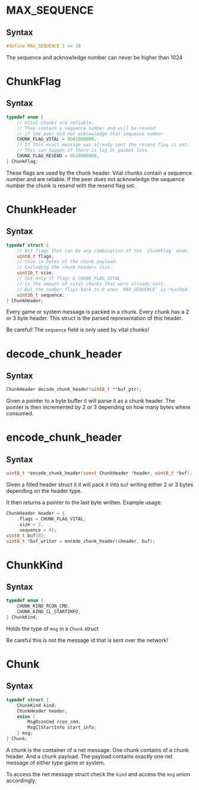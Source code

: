 # MAX_SEQUENCE

## Syntax

```C
#define MAX_SEQUENCE 1 << 10
```

The sequence and acknowledge number can never
be higher than 1024

# ChunkFlag

## Syntax

```C
typedef enum {
	// Vital chunks are reliable.
	// They contain a sequence number and will be resend
	// if the peer did not acknowledge that sequence number.
	CHUNK_FLAG_VITAL = 0b01000000,
	// If this exact message was already sent the resend flag is set.
	// This can happen if there is lag or packet loss.
	CHUNK_FLAG_RESEND = 0b10000000,
} ChunkFlag;
```

These flags are used by the chunk header.
Vital chunks contain a sequence number
and are reliable.
If the peer does not acknowledge the sequence number
the chunk is resend with the resend flag set.

# ChunkHeader

## Syntax

```C
typedef struct {
	// Bit flags that can be any combination of the `ChunkFlag` enum.
	uint8_t flags;
	// Size in bytes of the chunk payload.
	// Excluding the chunk headers size.
	uint16_t size;
	// Set only if flags & CHUNK_FLAG_VITAL
	// Is the amount of vital chunks that were already sent.
	// But the number flips back to 0 when `MAX_SEQUENCE` is reached.
	uint16_t sequence;
} ChunkHeader;
```

Every game or system message is packed in a chunk.
Every chunk has a 2 or 3 byte header.
This struct is the parsed representation of this header.

Be careful! The `sequence` field is only used by vital chunks!

# decode_chunk_header

## Syntax

```C
ChunkHeader decode_chunk_header(uint8_t **buf_ptr);
```

Given a pointer to a byte buffer it will parse it as a chunk header.
The pointer is then incremented by 2 or 3 depending on how many bytes
where consumed.

# encode_chunk_header

## Syntax

```C
uint8_t *encode_chunk_header(const ChunkHeader *header, uint8_t *buf);
```

Given a filled header struct it it will pack it into `buf`
writing either 2 or 3 bytes depending on the header type.

It then returns a pointer to the last byte written.
Example usage:

```C
ChunkHeader header = {
	.flags = CHUNK_FLAG_VITAL,
	.size = 2,
	.sequence = 4};
uint8_t buf[8];
uint8_t *buf_writer = encode_chunk_header(&header, buf);
```

# ChunkKind

## Syntax

```C
typedef enum {
	CHUNK_KIND_RCON_CMD,
	CHUNK_KIND_CL_STARTINFO,
} ChunkKind;
```

Holds the type of `msg` in a `Chunk` struct

Be careful this is not the message id
that is sent over the network!

# Chunk

## Syntax

```C
typedef struct {
	ChunkKind kind;
	ChunkHeader header;
	union {
		MsgRconCmd rcon_cmd;
		MsgClStartInfo start_info;
	} msg;
} Chunk;
```

A chunk is the container of a net message.
One chunk contains of a chunk header.
And a chunk payload. The payload contains
exactly one net message of either type game or system.

To access the net message struct check the `kind`
and access the `msg` union accordingly.

